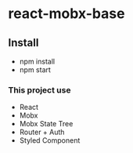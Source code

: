 # react-mobx-base


## Install

- npm install
- npm start



### This project use

- React
- Mobx
- Mobx State Tree
- Router + Auth
- Styled Component
